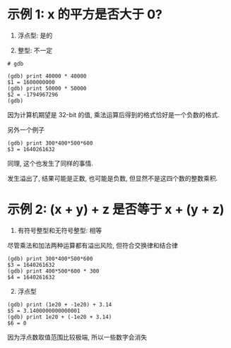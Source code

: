 
# 示例 1: x 的平方是否大于 0?

1. 浮点型: 是的

2. 整型: 不一定

```
# gdb

(gdb) print 40000 * 40000
$1 = 1600000000
(gdb) print 50000 * 50000
$2 = -1794967296
(gdb)
```

因为计算机期望是 32-bit 的值, 乘法运算后得到的格式恰好是一个负数的格式.

另外一个例子

```
(gdb) print 300*400*500*600
$3 = 1640261632
```

同理, 这个也发生了同样的事情.

发生溢出了, 结果可能是正数, 也可能是负数, 但显然不是这四个数的整数乘积.

# 示例 2: (x + y) + z 是否等于 x + (y + z)

1. 有符号整型和无符号整型: 相等

尽管乘法和加法两种运算都有溢出风险, 但符合交换律和结合律

```
(gdb) print 300*400*500*600
$3 = 1640261632
(gdb) print 400*500*600 * 300
$4 = 1640261632
```

2. 浮点型

```
(gdb) print (1e20 + -1e20) + 3.14
$5 = 3.1400000000000001
(gdb) print 1e20 + (-1e20 + 3.14)
$6 = 0
```


因为浮点数取值范围比较极端, 所以一些数字会消失

